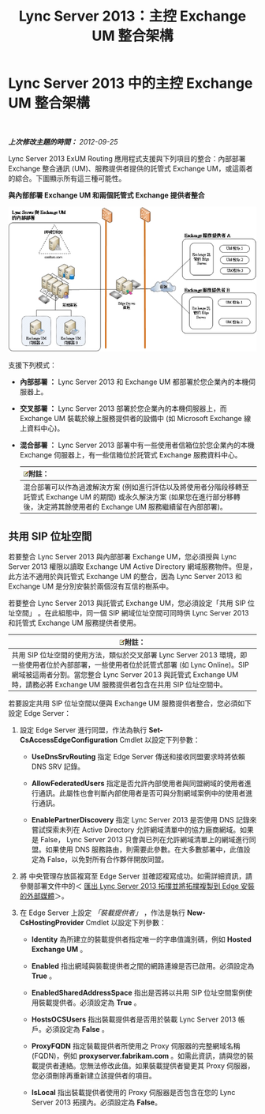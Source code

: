 ﻿---
title: Lync Server 2013：主控 Exchange UM 整合架構
TOCTitle: 主控 Exchange UM 整合架構
ms:assetid: 0094d5dc-1836-441c-b6e2-f88e35203a8d
ms:mtpsurl: https://technet.microsoft.com/zh-tw/library/Gg398067(v=OCS.15)
ms:contentKeyID: 49289891
ms.date: 08/10/2015
mtps_version: v=OCS.15
ms.translationtype: HT
---

# Lync Server 2013 中的主控 Exchange UM 整合架構

 

_**上次修改主題的時間：** 2012-09-25_

Lync Server 2013 ExUM Routing 應用程式支援與下列項目的整合：內部部署 Exchange 整合通訊 (UM)、服務提供者提供的託管式 Exchange UM，或這兩者的綜合。下圖顯示所有這三種可能性。

**與內部部署 Exchange UM 和兩個託管式 Exchange 提供者整合**

![內部部署 Lync Server Exchange UM 部署](images/Gg398821.d6498eb9-87ee-40f3-8ecd-852f91546590(OCS.15).jpg "內部部署 Lync Server Exchange UM 部署")

支援下列模式：

  - **內部部署 ：** Lync Server 2013 和 Exchange UM 都部署於您企業內的本機伺服器上。

  - **交叉部署 ：** Lync Server 2013 部署於您企業內的本機伺服器上，而 Exchange UM 裝載於線上服務提供者的設備中 (如 Microsoft Exchange 線上資料中心)。

  - **混合部署 ：** Lync Server 2013 部署中有一些使用者信箱位於您企業內的本機 Exchange 伺服器上，有一些信箱位於託管式 Exchange 服務資料中心。
    
    <table>
    <thead>
    <tr class="header">
    <th><img src="images/Gg398811.note(OCS.15).gif" title="note" alt="note" />附註：</th>
    </tr>
    </thead>
    <tbody>
    <tr class="odd">
    <td>混合部署可以作為過渡解決方案 (例如進行評估以及將使用者分階段移轉至託管式 Exchange UM 的期間) 或永久解決方案 (如果您在進行部分移轉後，決定將其餘使用者的 Exchange UM 服務繼續留在內部部署)。</td>
    </tr>
    </tbody>
    </table>


## 共用 SIP 位址空間

若要整合 Lync Server 2013 與內部部署 Exchange UM，您必須授與 Lync Server 2013 權限以讀取 Exchange UM Active Directory 網域服務物件。但是，此方法不適用於與託管式 Exchange UM 的整合，因為 Lync Server 2013 和 Exchange UM 是分別安裝於兩個沒有互信的樹系中。

若要整合 Lync Server 2013 與託管式 Exchange UM，您必須設定「共用 SIP 位址空間」 。在此組態中，同一個 SIP 網域位址空間可同時供 Lync Server 2013 和託管式 Exchange UM 服務提供者使用。

<table>
<thead>
<tr class="header">
<th><img src="images/Gg398811.note(OCS.15).gif" title="note" alt="note" />附註：</th>
</tr>
</thead>
<tbody>
<tr class="odd">
<td>共用 SIP 位址空間的使用方法，類似於交叉部署 Lync Server 2013 環境，即一些使用者位於內部部署，一些使用者位於託管式部署 (如 Lync Online)。SIP 網域被這兩者分割。當您整合 Lync Server 2013 與託管式 Exchange UM 時，請務必將 Exchange UM 服務提供者包含在共用 SIP 位址空間中。</td>
</tr>
</tbody>
</table>


若要設定共用 SIP 位址空間以便與 Exchange UM 服務提供者整合，您必須如下設定 Edge Server：

1.  設定 Edge Server 進行同盟，作法為執行 **Set-CsAccessEdgeConfiguration** Cmdlet 以設定下列參數：
    
      - **UseDnsSrvRouting** 指定 Edge Server 傳送和接收同盟要求時將依賴 DNS SRV 記錄。
    
      - **AllowFederatedUsers** 指定是否允許內部使用者與同盟網域的使用者進行通訊。此屬性也會判斷內部使用者是否可與分割網域案例中的使用者進行通訊。
    
      - **EnablePartnerDiscovery** 指定 Lync Server 2013 是否使用 DNS 記錄來嘗試探索未列在 Active Directory 允許網域清單中的協力廠商網域。如果是 False， Lync Server 2013 只會與已列在允許網域清單上的網域進行同盟。如果使用 DNS 服務路由，則需要此參數。在大多數部署中，此值設定為 False，以免對所有合作夥伴開放同盟。

2.  將 中央管理存放區複寫至 Edge Server 並確認複寫成功。如需詳細資訊，請參閱部署文件中的＜ [匯出 Lync Server 2013 拓撲並將拓撲複製到 Edge 安裝的外部媒體](lync-server-2013-export-your-topology-and-copy-it-to-external-media-for-edge-installation.md)＞。

3.  在 Edge Server 上設定 *「裝載提供者」* ，作法是執行 **New-CsHostingProvider** Cmdlet 以設定下列參數：
    
      - **Identity** 為所建立的裝載提供者指定唯一的字串值識別碼，例如 **Hosted Exchange UM** 。
    
      - **Enabled** 指出網域與裝載提供者之間的網路連線是否已啟用。必須設定為 **True** 。
    
      - **EnabledSharedAddressSpace** 指出是否將以共用 SIP 位址空間案例使用裝載提供者。必須設定為 **True** 。
    
      - **HostsOCSUsers** 指出裝載提供者是否用於裝載 Lync Server 2013 帳戶。必須設定為 **False** 。
    
      - **ProxyFQDN** 指定裝載提供者所使用之 Proxy 伺服器的完整網域名稱 (FQDN)，例如 **proxyserver.fabrikam.com** 。如需此資訊，請與您的裝載提供者連絡。您無法修改此值。如果裝載提供者變更其 Proxy 伺服器，您必須刪除再重新建立該提供者的項目。
    
      - **IsLocal** 指出裝載提供者使用的 Proxy 伺服器是否包含在您的 Lync Server 2013 拓撲內。必須設定為 **False**。

